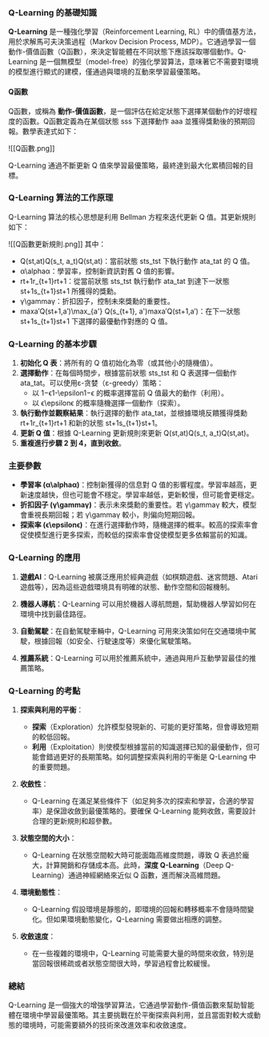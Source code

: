 ### Q-Learning 的基礎知識

**Q-Learning** 是一種強化學習（Reinforcement Learning, RL）中的價值基方法，用於求解馬可夫決策過程（Markov Decision Process, MDP）。它通過學習一個動作-價值函數（Q函數），來決定智能體在不同狀態下應該採取哪個動作。Q-Learning 是一個無模型（model-free）的強化學習算法，意味著它不需要對環境的模型進行顯式的建模，僅通過與環境的互動來學習最優策略。

#### Q函數

Q函數，或稱為 **動作-價值函數**，是一個評估在給定狀態下選擇某個動作的好壞程度的函數。Q函數定義為在某個狀態 sss 下選擇動作 aaa 並獲得獎勳後的預期回報。數學表達式如下：

![[Q函數.png]]

Q-Learning 通過不斷更新 Q 值來學習最優策略，最終達到最大化累積回報的目標。

### Q-Learning 算法的工作原理

Q-Learning 算法的核心思想是利用 Bellman 方程來迭代更新 Q 值。其更新規則如下：

![[Q函數更新規則.png]]
其中：

- Q(st,at)Q(s_t, a_t)Q(st​,at​)：當前狀態 sts_tst​ 下執行動作 ata_tat​ 的 Q 值。
- α\alphaα：學習率，控制新資訊對舊 Q 值的影響。
- rt+1r_{t+1}rt+1​：從當前狀態 sts_tst​ 執行動作 ata_tat​ 到達下一狀態 st+1s_{t+1}st+1​ 所獲得的獎勳。
- γ\gammaγ：折扣因子，控制未來獎勳的重要性。
- max⁡a′Q(st+1,a′)\max_{a'} Q(s_{t+1}, a')maxa′​Q(st+1​,a′)：在下一狀態 st+1s_{t+1}st+1​ 下選擇的最優動作對應的 Q 值。

### Q-Learning 的基本步驟

1. **初始化 Q 表**：將所有的 Q 值初始化為零（或其他小的隨機值）。
2. **選擇動作**：在每個時間步，根據當前狀態 sts_tst​ 和 Q 表選擇一個動作 ata_tat​。可以使用ε-贪婪（ε-greedy）策略：
    - 以 1−ϵ1-\epsilon1−ϵ 的概率選擇當前 Q 值最大的動作（利用）。
    - 以 ϵ\epsilonϵ 的概率隨機選擇一個動作（探索）。
3. **執行動作並觀察結果**：執行選擇的動作 ata_tat​，並根據環境反饋獲得獎勳 rt+1r_{t+1}rt+1​ 和新的狀態 st+1s_{t+1}st+1​。
4. **更新 Q 值**：根據 Q-Learning 更新規則來更新 Q(st,at)Q(s_t, a_t)Q(st​,at​)。
5. **重複進行步驟 2 到 4，直到收斂**。

### 主要參數

- **學習率 (α\alphaα)**：控制新獲得的信息對 Q 值的影響程度。學習率越高，更新速度越快，但也可能會不穩定。學習率越低，更新較慢，但可能會更穩定。
- **折扣因子 (γ\gammaγ)**：表示未來獎勳的重要性。若 γ\gammaγ 較大，模型會重視長期回報；若 γ\gammaγ 較小，則偏向短期回報。
- **探索率 (ϵ\epsilonϵ)**：在進行選擇動作時，隨機選擇的概率。較高的探索率會促使模型進行更多探索，而較低的探索率會促使模型更多依賴當前的知識。

### Q-Learning 的應用

1. **遊戲AI**：Q-Learning 被廣泛應用於經典遊戲（如棋類遊戲、迷宮問題、Atari 遊戲等），因為這些遊戲環境具有明確的狀態、動作空間和回報機制。
    
2. **機器人導航**：Q-Learning 可以用於機器人導航問題，幫助機器人學習如何在環境中找到最佳路徑。
    
3. **自動駕駛**：在自動駕駛車輛中，Q-Learning 可用來決策如何在交通環境中駕駛，根據回報（如安全、行駛速度等）來優化駕駛策略。
    
4. **推薦系統**：Q-Learning 可以用於推薦系統中，通過與用戶互動學習最佳的推薦策略。
    

### Q-Learning 的考點

1. **探索與利用的平衡**：
    
    - **探索**（Exploration）允許模型發現新的、可能的更好策略，但會導致短期的較低回報。
    - **利用**（Exploitation）則使模型根據當前的知識選擇已知的最優動作，但可能會錯過更好的長期策略。如何調整探索與利用的平衡是 Q-Learning 中的重要問題。
2. **收斂性**：
    
    - Q-Learning 在滿足某些條件下（如足夠多次的探索和學習，合適的學習率）是保證收斂到最優策略的。要確保 Q-Learning 能夠收斂，需要設計合理的更新規則和超參數。
3. **狀態空間的大小**：
    
    - Q-Learning 在狀態空間較大時可能面臨高維度問題，導致 Q 表過於龐大，計算開銷和存儲成本高。此時，**深度 Q-Learning**（Deep Q-Learning）通過神經網絡來近似 Q 函數，進而解決高維問題。
4. **環境動態性**：
    
    - Q-Learning 假設環境是靜態的，即環境的回報和轉移概率不會隨時間變化。但如果環境動態變化，Q-Learning 需要做出相應的調整。
5. **收斂速度**：
    
    - 在一些複雜的環境中，Q-Learning 可能需要大量的時間來收斂，特別是當回報很稀疏或者狀態空間很大時，學習過程會比較緩慢。

### 總結

Q-Learning 是一個強大的增強學習算法，它通過學習動作-價值函數來幫助智能體在環境中學習最優策略。其主要挑戰在於平衡探索與利用，並且當面對較大或動態的環境時，可能需要額外的技術來改進效率和收斂速度。